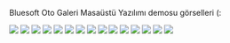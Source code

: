 Bluesoft Oto Galeri Masaüstü Yazılımı demosu görselleri (:

<img src="https://www.technopat.net/sosyal/eklenti/xxx-jpg.397765/" />
<img src="https://www.technopat.net/sosyal/eklenti/a-png.397748/" />
<img src="https://www.technopat.net/sosyal/eklenti/b-jpg.397749/" />

<img src="https://www.technopat.net/sosyal/eklenti/c-jpg.397750/" />
<img src="https://www.technopat.net/sosyal/eklenti/d-jpg.397752/" />
<img src="https://www.technopat.net/sosyal/eklenti/e-jpg.397755/" />

<img src="https://www.technopat.net/sosyal/eklenti/f-jpg.397757/" />
<img src="https://www.technopat.net/sosyal/eklenti/g-jpg.397758/" />
<img src="https://www.technopat.net/sosyal/eklenti/j-jpg.397759/" />

<img src="https://www.technopat.net/sosyal/eklenti/k-jpg.397760/" />
<img src="https://www.technopat.net/sosyal/eklenti/l-jpg.397761/" />
<img src="https://www.technopat.net/sosyal/eklenti/m-jpg.397762/" />

<img src="https://www.technopat.net/sosyal/eklenti/o-jpg.397764/" />
<img src="https://www.technopat.net/sosyal/eklenti/n-jpg.397763/" />
<img src="https://www.technopat.net/sosyal/eklenti/m-jpg.397762/" />
